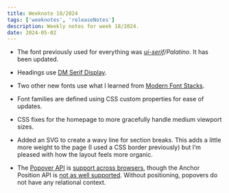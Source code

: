 ```yaml
---
title: Weeknote 18/2024
tags: ['weeknotes', 'releaseNotes']
description: Weekly notes for week 18/2024.
date: 2024-05-02
---
```


- The font previously used for everything was _[ui-serif](https://caniuse.com/extended-system-fonts)/Palatino_. It has been updated.
- Headings use [DM Serif Display](https://fonts.google.com/specimen/DM+Serif+Display/about). 
- Two other new fonts use what I learned from [Modern Font Stacks](https://modernfontstacks.com/). 
- Font families are defined using CSS custom properties for ease of updates.
- CSS fixes for the homepage to more gracefully handle medium viewport sizes. 
- Added an SVG to create a wavy line for section breaks. This adds a little more weight to the page (I used a CSS border previously) but I’m pleased with how the layout feels more organic.

- The [Popover API](https://developer.mozilla.org/en-US/docs/Web/API/Popover_API) is [support across browsers](https://caniuse.com/mdn-api_htmlelement_popover), though the Anchor Position API is [not as well supported](https://caniuse.com/css-anchor-positioning). Without positioning, popovers do not have any relational context.  